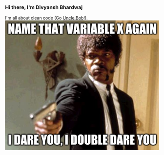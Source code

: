 ### Hi there, I'm Divyansh Bhardwaj

I'm all about clean code (Go [Uncle Bob](https://g.co/kgs/N35FgZ)!).
![meme](meme.png)

<!--
**dbc2201/dbc2201** is a ✨ _special_ ✨ repository because its `README.md` (this file) appears on your GitHub profile.

Here are some ideas to get you started:

- 🔭 I’m currently working on ...
- 🌱 I’m currently learning ...
- 👯 I’m looking to collaborate on ...
- 🤔 I’m looking for help with ...
- 💬 Ask me about ...
- 📫 How to reach me: ...
- 😄 Pronouns: ...
- ⚡ Fun fact: ...
-->
